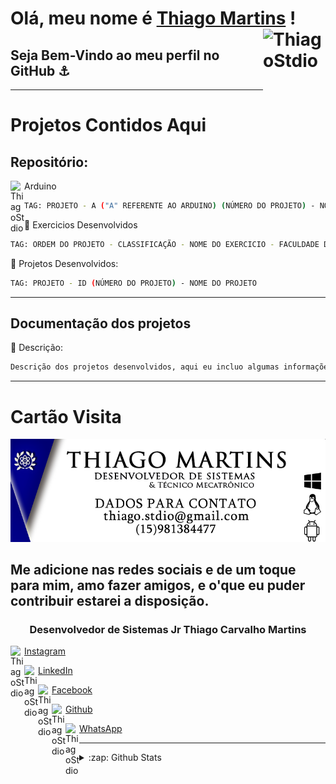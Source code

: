 # Olá, meu nome é [Thiago Martins](https://thiagostdio.github.io/site) <img align="Right" alt="ThiagoStdio" height="100px" width="100px" src="https://avatars0.githubusercontent.com/u/43300353?s=400&u=ba9954dccd5918b478cb783bd40d8b589019adb9&v=4" />  !

## Seja Bem-Vindo ao meu perfil no GitHub :anchor:

---

# Projetos Contidos Aqui

## Repositório:

<img align="left" alt="ThiagoStdio" width="22px" src="https://cdn.jsdelivr.net/npm/simple-icons@3.7.0/icons/arduino.svg" /> Arduino

```sh
TAG: PROJETO - A ("A" REFERENTE AO ARDUINO) (NÚMERO DO PROJETO) - NOME DO PROJETO
```

:closed_book: Exercicios Desenvolvidos

```sh
TAG: ORDEM DO PROJETO - CLASSIFICAÇÃO - NOME DO EXERCICIO - FACULDADE DO EXERCICIO
```

:orange_book: Projetos Desenvolvidos:

```sh
TAG: PROJETO - ID (NÚMERO DO PROJETO) - NOME DO PROJETO
```

---

## Documentação dos projetos

:page_facing_up: Descrição:

```sh
Descrição dos projetos desenvolvidos, aqui eu incluo algumas informações para descrever o projeto.
```
---

<!-- ## Versionamento do Projeto
:pushpin: * Versionamento dos documentos
-->

# Cartão Visita

![](assets/Card.png)

## Me adicione nas redes sociais e de um toque para mim, amo fazer amigos, e o'que eu puder contribuir estarei a disposição.

### <div align="center">Desenvolvedor de Sistemas Jr Thiago Carvalho Martins</div>


[Instagram](https://www.instagram.com/thiagostdio/)<img align="left" alt="ThiagoStdio" width="22px" src="https://cdn.jsdelivr.net/npm/simple-icons@v3/icons/instagram.svg" />

[LinkedIn](https://www.linkedin.com/in/thiago-c-621365175/)<img align="left" alt="ThiagoStdio" width="22px" src="https://cdn.jsdelivr.net/npm/simple-icons@v3/icons/linkedin.svg" />

[Facebook](https://www.facebook.com/password.iso.27001/)<img align="left" alt="ThiagoStdio" width="22px" src="https://cdn.jsdelivr.net/npm/simple-icons@v3/icons/facebook.svg" />

[Github](https://www.instagram.com/thiagostdio/)<img align="left" alt="ThiagoStdio" width="22px" src="https://cdn.jsdelivr.net/npm/simple-icons@v3/icons/github.svg" />

[WhatsApp](https://api.whatsapp.com/send?phone=5515981384477&text=Ol%C3%A1)<img align="left" alt="ThiagoStdio" width="22px" src="https://cdn.jsdelivr.net/npm/simple-icons@v3/icons/whatsapp.svg" />

---

<details>
  <summary>:zap: Github Stats</summary>

  <img align="left" alt="ThiagoStdio Stats" src="https://github-readme-stats.thiagostdio.vercel.app/api?username=ThiagoStdio&show_icons=true&hide_border=true" />

</details>

<!-- Markdown link & img dfn's -->
[XAMARIN]: https://img.shields.io/badge/XAMARIN-TRUE-white
[Teste de usabilidade]: https://img.shields.io/badge/TestedeUsabilidade-OK-black
[DOWNLOADS]: https://img.shields.io/badge/Downloads-X-cyan
[JAVA]: https://img.shields.io/badge/JAVA-TRUE-pink
[CSS]: https://img.shields.io/badge/CSS-TRUE-green
[HTML]: https://img.shields.io/badge/HTML-TRUE-blue
[PHP]: https://img.shields.io/badge/PHP-TRUE-red
[FP]: https://img.shields.io/badge/FernandoPrestes-FLAG-yellow
[ARDUINO]: https://img.shields.io/badge/Arduino-UNO-yellowgreen
[CS]: https://img.shields.io/badge/C-Sharp-cyan
[SQL]: https://img.shields.io/badge/SQL-TRUE-red
[JS]: https://img.shields.io/badge/Java-Script-red
[TCC]: https://img.shields.io/badge/TCC-FP-green
[TCCF]: https://img.shields.io/badge/TCC-IFSP-green
[IFSP]: https://img.shields.io/badge/IFSP-Flag-green
[THIAGO]: https://img.shields.io/badge/THIAGO-MARTINS-Flag-green
[CEL]: https://img.shields.io/badge/(15)-981384477-Flag-blue

<!-- :construction:
Emojis [https://gist.github.com/rxaviers/7360908] 
BadgesOnline [https://github.com/Ileriayo/markdown-badges] 
Icones [https://simpleicons.org/] 
Badges [https://shields.io/]
-->
